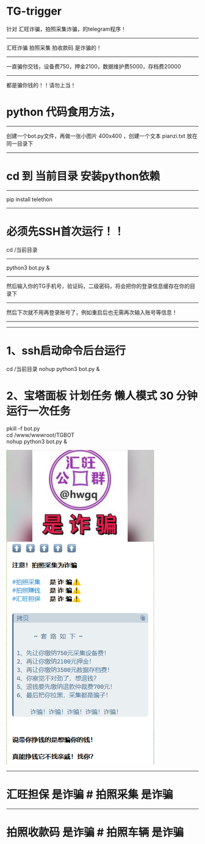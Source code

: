 # TG-trigger
针对 汇旺诈骗，拍照采集诈骗，的telegram程序！
****
汇旺诈骗 拍照采集 拍收款码 是诈骗的！
****
一直骗你交钱，设备费750，押金2100，数据维护费5000，存档费20000
****
都是骗你钱的！！请勿上当！



# python 代码食用方法，
****
创建一个bot.py文件，再做一张小图片 400x400 ，创建一个文本 pianzi.txt 放在同一目录下
****

# cd 到 当前目录 安装python依赖
****
pip install telethon
****


# 必须先SSH首次运行！！
cd /当前目录
****
python3 bot.py &
****
然后输入你的TG手机号，验证码，二级密码，将会把你的登录信息缓存在你的目录下
****
然后下次就不用再登录账号了，例如重启后也无需再次输入账号等信息！
****
****

# 1、ssh启动命令后台运行
cd /当前目录
nohup python3 bot.py &


# 2、宝塔面板 计划任务 懒人模式 30 分钟运行一次任务
pkill -f bot.py  
cd /www/wwwroot/TGBOT  
nohup python3 bot.py &  



![image](https://github.com/5yfx/TG-trigger/blob/main/IMG/%E7%A4%BA%E4%BE%8B.png)

****

# 汇旺担保 是诈骗   # 拍照采集 是诈骗
****

# 拍照收款码 是诈骗  # 拍照车辆 是诈骗
